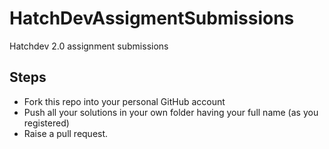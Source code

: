# HatchDevAssigmentSubmissions

Hatchdev 2.0 assignment submissions

## Steps

* Fork this repo into your personal GitHub account
* Push all your solutions in your own folder having your full name (as you registered)
* Raise a pull request.
